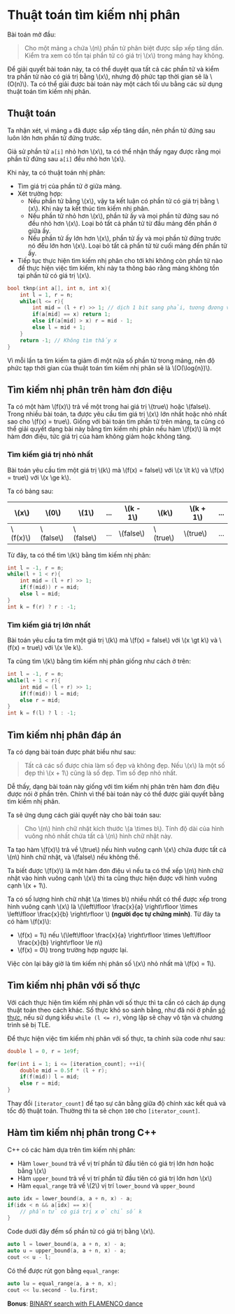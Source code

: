 # Thuật toán tìm kiếm nhị phân

Bài toán mở đầu: 

> Cho một mảng `a` chứa \\(n\\) phần tử phân biệt được sắp xếp tăng dần. Kiểm tra xem có tồn tại phần tử có giá trị \\(x\\) trong mảng hay không.

Để giải quyết bài toán này, ta có thể duyệt qua tất cả các phần tử và kiểm tra phần tử nào có giá trị bằng \\(x\\), nhưng độ phức tạp thời gian sẽ là \\(O(n)\\). Ta có thể giải được bài toán này một cách tối ưu bằng các sử dụng thuật toán tìm kiếm nhị phân.

## Thuật toán

Ta nhận xét, vì mảng `a` đã được sắp xếp tăng dần, nên phần tử đứng sau luôn lớn hơn phần tử đứng trước.

Giả sử phần tử `a[i]` nhỏ hơn \\(x\\), ta có thể nhận thấy ngay được rằng mọi phần tử đứng sau `a[i]` đều nhỏ hơn \\(x\\).

Khi này, ta có thuật toán nhị phân:
- Tìm giá trị của phần tử ở giữa mảng.
- Xét trường hợp:
	- Nếu phần tử bằng \\(x\\), vậy ta kết luận có phần tử có giá trị bằng \\(x\\). Khi này ta kết thúc tìm kiếm nhị phân. 
	- Nếu phần tử nhỏ hơn \\(x\\), phần tử ấy và mọi phần tử đứng sau nó đều nhỏ hơn \\(x\\). Loại bỏ tất cả phần tử từ đầu mảng đến phần ở giữa ấy. 
	- Nếu phần tử ấy lớn hơn \\(x\\), phần tử ấy và mọi phần tử đứng trước nó đều lớn hơn \\(x\\). Loại bỏ tất cả phần tử từ cuối mảng đến phần tử ấy. 
- Tiếp tục thực hiện tìm kiếm nhị phân cho tới khi không còn phần tử nào để thực hiện việc tìm kiếm, khi này ta thông báo rằng mảng không tồn tại phần tử có giá trị \\(x\\).

```C++
bool tknp(int a[], int n, int x){
	int l = 1, r = n;
	while(l <= r){
		int mid = (l + r) >> 1; // dịch 1 bit sang phải, tương đương với `(l + r) / 2`
		if(a[mid] == x) return 1;
		else if(a[mid] > x) r = mid - 1;
		else l = mid + 1;
	}
	return -1; // Không tìm thấy x
}
``` 

Vì mỗi lần ta tìm kiếm ta giảm đi một nửa số phần tử trong mảng, nên độ phức tạp thời gian của thuật toán tìm kiếm nhị phân sẽ là \\(O(\log{n})\\).

## Tìm kiếm nhị phân trên hàm đơn điệu

Ta có một hàm \\(f(x)\\) trả về một trong hai giá trị \\(true\\) hoặc \\(false\\). Trong nhiều bài toán, ta được yêu cầu tìm giá trị \\(x\\) lớn nhất hoặc nhỏ nhất sao cho \\(f(x) = true\\). Giống với bài toán tìm phần tử trên mảng, ta cũng có thể giải quyết dạng bài này bằng tìm kiếm nhị phân nếu hàm \\(f(x)\\) là một hàm đơn điệu, tức giá trị của hàm không giảm hoặc không tăng.

### Tìm kiếm giá trị nhỏ nhất

Bài toán yêu cầu tìm một giá trị \\(k\\) mà \\(f(x) = false\\) với \\(x \lt k\\) và \\(f(x) = true\\) với \\(x \ge k\\).

Ta có bảng sau:

|\\(x\\)|\\(0\\)|\\(1\\)|...|\\(k - 1\\)|\\(k\\)|\\(k + 1\\)|...|
|---|---|---|---|---|---|---|---|
|\\(f(x)\\)|\\(false\\)|\\(false\\)|...|\\(false\\)|\\(true\\)|\\(true\\)|...|

Từ đây, ta có thể tìm \\(k\\) bằng tìm kiếm nhị phân:

```C++
int l = -1, r = n;
while(l + 1 < r){
	int mid = (l + r) >> 1; 
	if(f(mid)) r = mid;
	else l = mid;
}
int k = f(r) ? r : -1;
```
### Tìm kiếm giá trị lớn nhất

Bài toán yêu cầu ta tìm một giá trị \\(k\\) mà \\(f(x) = false\\) với \\(x \gt k\\) và \\(f(x) = true\\) với \\(x \le k\\).

Ta cũng tìm \\(k\\) bằng tìm kiếm nhị phân giống như cách ở trên:

```C++
int l = -1, r = n;
while(l + 1 < r){
	int mid = (l + r) >> 1; 
	if(f(mid)) l = mid;
	else r = mid;
}
int k = f(l) ? l : -1;
```

## Tìm kiếm nhị phân đáp án

Ta có dạng bài toán được phát biểu như sau:

> Tất cả các số được chia làm số đẹp và không đẹp. Nếu \\(x\\) là một số đẹp thì \\(x + 1\\) cũng là số đẹp. Tìm số đẹp nhỏ nhất.

Dễ thấy, dạng bài toán này giống với tìm kiếm nhị phân trên hàm đơn điệu được nói ở phần trên. Chính vì thế bài toán này có thể được giải quyết bằng tìm kiếm nhị phân.

Ta sẽ ứng dụng cách giải quyết này cho bài toán sau:

> Cho \\(n\\) hình chữ nhật kích thước \\(a \times b\\). Tính độ dài của hình vuông nhỏ nhất chứa tất cả \\(n\\) hình chữ nhật này.

Ta tạo hàm \\(f(x)\\) trả về \\(true\\) nếu hình vuông cạnh \\(x\\) chứa được tất cả \\(n\\) hình chữ nhật, và \\(false\\) nếu không thể.

Ta biết được \\(f(x)\\) là một hàm đơn điệu vì nếu ta có thể xếp \\(n\\) hình chữ nhật vào hình vuông cạnh \\(x\\) thì ta cũng thực hiện được với hình vuông cạnh \\(x + 1\\).

Ta có số lượng hình chữ nhật \\(a \times b\\) nhiều nhất có thể được xếp trong hình vuông cạnh \\(x\\) là \\(\left\lfloor \frac{x}{a} \right\rfloor \times \left\lfloor \frac{x}{b} \right\rfloor \\) **(người đọc tự chứng minh)**. Từ đây ta có hàm \\(f(x)\\):
- \\(f(x) = 1\\) nếu \\(\left\lfloor \frac{x}{a} \right\rfloor \times \left\lfloor \frac{x}{b} \right\rfloor \le n\\)
- \\(f(x) = 0\\) trong trường hợp ngược lại.

Việc còn lại bây giờ là tìm kiếm nhị phân số \\(x\\) nhỏ nhất mà \\(f(x) = 1\\).

## Tìm kiếm nhị phân với số thực

Với cách thực hiện tìm kiếm nhị phân với số thực thì ta cần có cách áp dụng thuật toán theo cách khác. Số thực khó so sánh bằng, như đã nói ở phần [số thực](../programming/data-types.md#số-thực), nếu sử dụng kiểu `while (l <= r)`, vòng lặp sẽ chạy vô tận và chương trình sẽ bị TLE.

Để thực hiện việc tìm kiếm nhị phân với số thực, ta chỉnh sửa code như sau:

```C++
double l = 0, r = 1e9f;

for(int i = 1; i <= [iteration_count]; ++i){
	double mid = 0.5f * (l + r);
	if(f(mid)) l = mid;
	else r = mid;
}
```

Thay đổi `[iterator_count]` để tạo sự cân bằng giữa độ chính xác kết quả và tốc độ thuật toán. Thường thì ta sẽ chọn `100` cho `[iterator_count]`.

## Hàm tìm kiếm nhị phân trong C++

C++ có các hàm dựa trên tìm kiếm nhị phân:

- Hàm `lower_bound` trả về vị trí phần tử đầu tiên có giá trị lớn hơn hoặc bằng \\(x\\)
- Hàm `upper_bound` trả về vị trí phần tử đầu tiên có giá trị lớn hơn \\(x\\)
- Hàm `equal_range` trả về \\(2\\) vị trí `lower_bound` và `upper_bound`

```C++
auto idx = lower_bound(a, a + n, x) - a;
if(idx < n && a[idx] == x){
	// phần tử có giá trị x ở chỉ số k
}
```

Code dưới đây đếm số phần tử có giá trị bằng \\(x\\).

```C++
auto l = lower_bound(a, a + n, x) - a;
auto u = upper_bound(a, a + n, x) - a;
cout << u - l;
```

Có thể được rút gọn bằng `equal_range`:

```C++
auto lu = equal_range(a, a + n, x);
cout << lu.second - lu.first;
```

**Bonus**: [BINARY search with FLAMENCO dance](https://www.youtube.com/watch?v=iP897Z5Nerk)